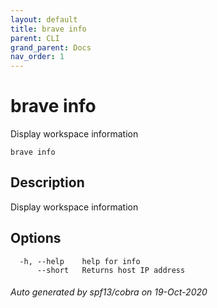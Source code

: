 ```yaml
---
layout: default
title: brave info
parent: CLI
grand_parent: Docs
nav_order: 1
---
```


# brave info

Display workspace information

```
brave info
```

## Description

Display workspace information

## Options

```
  -h, --help    help for info
      --short   Returns host IP address
```

###### Auto generated by spf13/cobra on 19-Oct-2020

